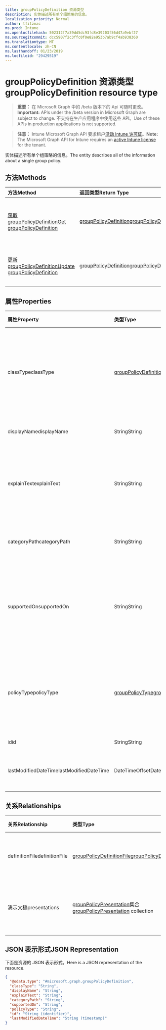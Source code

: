 ```yaml
---
title: groupPolicyDefinition 资源类型
description: 实体描述所有单个组策略的信息。
localization_priority: Normal
author: tfitzmac
ms.prod: Intune
ms.openlocfilehash: 502312f7a39dd5dc93fd8e39203f56d47a9ebf27
ms.sourcegitcommit: dcc5907f2c3ffc0f0e82e953b7ab9cf4ab938360
ms.translationtype: MT
ms.contentlocale: zh-CN
ms.lasthandoff: 01/23/2019
ms.locfileid: "29429519"
---
```

# <a name="grouppolicydefinition-resource-type"></a><span data-ttu-id="0f089-103">groupPolicyDefinition 资源类型</span><span class="sxs-lookup"><span data-stu-id="0f089-103">groupPolicyDefinition resource type</span></span>

> <span data-ttu-id="0f089-104">**重要：** 在 Microsoft Graph 中的 /beta 版本下的 Api 可随时更改。</span><span class="sxs-lookup"><span data-stu-id="0f089-104">**Important:** APIs under the /beta version in Microsoft Graph are subject to change.</span></span> <span data-ttu-id="0f089-105">不支持在生产应用程序中使用这些 API。</span><span class="sxs-lookup"><span data-stu-id="0f089-105">Use of these APIs in production applications is not supported.</span></span>

> <span data-ttu-id="0f089-106">**注意：** Intune Microsoft Graph API 要求租户[活动 Intune 许可证](https://go.microsoft.com/fwlink/?linkid=839381)。</span><span class="sxs-lookup"><span data-stu-id="0f089-106">**Note:** The Microsoft Graph API for Intune requires an [active Intune license](https://go.microsoft.com/fwlink/?linkid=839381) for the tenant.</span></span>

<span data-ttu-id="0f089-107">实体描述所有单个组策略的信息。</span><span class="sxs-lookup"><span data-stu-id="0f089-107">The entity describes all of the information about a single group policy.</span></span>

## <a name="methods"></a><span data-ttu-id="0f089-108">方法</span><span class="sxs-lookup"><span data-stu-id="0f089-108">Methods</span></span>
|<span data-ttu-id="0f089-109">方法</span><span class="sxs-lookup"><span data-stu-id="0f089-109">Method</span></span>|<span data-ttu-id="0f089-110">返回类型</span><span class="sxs-lookup"><span data-stu-id="0f089-110">Return Type</span></span>|<span data-ttu-id="0f089-111">说明</span><span class="sxs-lookup"><span data-stu-id="0f089-111">Description</span></span>|
|:---|:---|:---|
|[<span data-ttu-id="0f089-112">获取 groupPolicyDefinition</span><span class="sxs-lookup"><span data-stu-id="0f089-112">Get groupPolicyDefinition</span></span>](../api/intune-grouppolicy-grouppolicydefinition-get.md)|[<span data-ttu-id="0f089-113">groupPolicyDefinition</span><span class="sxs-lookup"><span data-stu-id="0f089-113">groupPolicyDefinition</span></span>](../resources/intune-grouppolicy-grouppolicydefinition.md)|<span data-ttu-id="0f089-114">读取属性和[groupPolicyDefinition](../resources/intune-grouppolicy-grouppolicydefinition.md)对象的关系。</span><span class="sxs-lookup"><span data-stu-id="0f089-114">Read properties and relationships of the [groupPolicyDefinition](../resources/intune-grouppolicy-grouppolicydefinition.md) object.</span></span>|
|[<span data-ttu-id="0f089-115">更新 groupPolicyDefinition</span><span class="sxs-lookup"><span data-stu-id="0f089-115">Update groupPolicyDefinition</span></span>](../api/intune-grouppolicy-grouppolicydefinition-update.md)|[<span data-ttu-id="0f089-116">groupPolicyDefinition</span><span class="sxs-lookup"><span data-stu-id="0f089-116">groupPolicyDefinition</span></span>](../resources/intune-grouppolicy-grouppolicydefinition.md)|<span data-ttu-id="0f089-117">更新[groupPolicyDefinition](../resources/intune-grouppolicy-grouppolicydefinition.md)对象的属性。</span><span class="sxs-lookup"><span data-stu-id="0f089-117">Update the properties of a [groupPolicyDefinition](../resources/intune-grouppolicy-grouppolicydefinition.md) object.</span></span>|

## <a name="properties"></a><span data-ttu-id="0f089-118">属性</span><span class="sxs-lookup"><span data-stu-id="0f089-118">Properties</span></span>
|<span data-ttu-id="0f089-119">属性</span><span class="sxs-lookup"><span data-stu-id="0f089-119">Property</span></span>|<span data-ttu-id="0f089-120">类型</span><span class="sxs-lookup"><span data-stu-id="0f089-120">Type</span></span>|<span data-ttu-id="0f089-121">说明</span><span class="sxs-lookup"><span data-stu-id="0f089-121">Description</span></span>|
|:---|:---|:---|
|<span data-ttu-id="0f089-122">classType</span><span class="sxs-lookup"><span data-stu-id="0f089-122">classType</span></span>|[<span data-ttu-id="0f089-123">groupPolicyDefinitionClassType</span><span class="sxs-lookup"><span data-stu-id="0f089-123">groupPolicyDefinitionClassType</span></span>](../resources/intune-grouppolicy-grouppolicydefinitionclasstype.md)|<span data-ttu-id="0f089-124">标识的组策略可应用于的类型。</span><span class="sxs-lookup"><span data-stu-id="0f089-124">Identifies the type of groups the policy can be applied to.</span></span> <span data-ttu-id="0f089-125">可取值为：`user`、`machine`、`both`。</span><span class="sxs-lookup"><span data-stu-id="0f089-125">Possible values are: `user`, `machine`, `both`.</span></span>|
|<span data-ttu-id="0f089-126">displayName</span><span class="sxs-lookup"><span data-stu-id="0f089-126">displayName</span></span>|<span data-ttu-id="0f089-127">String</span><span class="sxs-lookup"><span data-stu-id="0f089-127">String</span></span>|<span data-ttu-id="0f089-128">本地化的策略名称。</span><span class="sxs-lookup"><span data-stu-id="0f089-128">The localized policy name.</span></span>|
|<span data-ttu-id="0f089-129">explainText</span><span class="sxs-lookup"><span data-stu-id="0f089-129">explainText</span></span>|<span data-ttu-id="0f089-130">String</span><span class="sxs-lookup"><span data-stu-id="0f089-130">String</span></span>|<span data-ttu-id="0f089-131">本地化的说明或帮助文本与策略相关联。</span><span class="sxs-lookup"><span data-stu-id="0f089-131">The localized explanation or help text associated with the policy.</span></span> <span data-ttu-id="0f089-132">默认值为空。</span><span class="sxs-lookup"><span data-stu-id="0f089-132">The default value is empty.</span></span>|
|<span data-ttu-id="0f089-133">categoryPath</span><span class="sxs-lookup"><span data-stu-id="0f089-133">categoryPath</span></span>|<span data-ttu-id="0f089-134">String</span><span class="sxs-lookup"><span data-stu-id="0f089-134">String</span></span>|<span data-ttu-id="0f089-135">本地化的完整类别策略路径。</span><span class="sxs-lookup"><span data-stu-id="0f089-135">The localized full category path for the policy.</span></span>|
|<span data-ttu-id="0f089-136">supportedOn</span><span class="sxs-lookup"><span data-stu-id="0f089-136">supportedOn</span></span>|<span data-ttu-id="0f089-137">String</span><span class="sxs-lookup"><span data-stu-id="0f089-137">String</span></span>|<span data-ttu-id="0f089-138">用于指定哪些操作系统或应用程序版本的本地化的字符串受策略。</span><span class="sxs-lookup"><span data-stu-id="0f089-138">Localized string used to specify what operating system or application version is affected by the policy.</span></span>|
|<span data-ttu-id="0f089-139">policyType</span><span class="sxs-lookup"><span data-stu-id="0f089-139">policyType</span></span>|[<span data-ttu-id="0f089-140">groupPolicyType</span><span class="sxs-lookup"><span data-stu-id="0f089-140">groupPolicyType</span></span>](../resources/intune-grouppolicy-grouppolicytype.md)|<span data-ttu-id="0f089-141">指定的组策略的类型。</span><span class="sxs-lookup"><span data-stu-id="0f089-141">Specifies the type of group policy.</span></span> <span data-ttu-id="0f089-142">可取值为：`admxBacked`、`admxIngested`。</span><span class="sxs-lookup"><span data-stu-id="0f089-142">Possible values are: `admxBacked`, `admxIngested`.</span></span>|
|<span data-ttu-id="0f089-143">id</span><span class="sxs-lookup"><span data-stu-id="0f089-143">id</span></span>|<span data-ttu-id="0f089-144">String</span><span class="sxs-lookup"><span data-stu-id="0f089-144">String</span></span>|<span data-ttu-id="0f089-145">实体的键。</span><span class="sxs-lookup"><span data-stu-id="0f089-145">Key of the entity.</span></span>|
|<span data-ttu-id="0f089-146">lastModifiedDateTime</span><span class="sxs-lookup"><span data-stu-id="0f089-146">lastModifiedDateTime</span></span>|<span data-ttu-id="0f089-147">DateTimeOffset</span><span class="sxs-lookup"><span data-stu-id="0f089-147">DateTimeOffset</span></span>|<span data-ttu-id="0f089-148">日期和实体上次修改的时间。</span><span class="sxs-lookup"><span data-stu-id="0f089-148">The date and time the entity was last modified.</span></span>|

## <a name="relationships"></a><span data-ttu-id="0f089-149">关系</span><span class="sxs-lookup"><span data-stu-id="0f089-149">Relationships</span></span>
|<span data-ttu-id="0f089-150">关系</span><span class="sxs-lookup"><span data-stu-id="0f089-150">Relationship</span></span>|<span data-ttu-id="0f089-151">类型</span><span class="sxs-lookup"><span data-stu-id="0f089-151">Type</span></span>|<span data-ttu-id="0f089-152">说明</span><span class="sxs-lookup"><span data-stu-id="0f089-152">Description</span></span>|
|:---|:---|:---|
|<span data-ttu-id="0f089-153">definitionFile</span><span class="sxs-lookup"><span data-stu-id="0f089-153">definitionFile</span></span>|[<span data-ttu-id="0f089-154">groupPolicyDefinitionFile</span><span class="sxs-lookup"><span data-stu-id="0f089-154">groupPolicyDefinitionFile</span></span>](../resources/intune-grouppolicy-grouppolicydefinitionfile.md)|<span data-ttu-id="0f089-155">组策略文件与定义关联。</span><span class="sxs-lookup"><span data-stu-id="0f089-155">The group policy file associated with the definition.</span></span>|
|<span data-ttu-id="0f089-156">演示文稿</span><span class="sxs-lookup"><span data-stu-id="0f089-156">presentations</span></span>|<span data-ttu-id="0f089-157">[groupPolicyPresentation](../resources/intune-grouppolicy-grouppolicypresentation.md)集合</span><span class="sxs-lookup"><span data-stu-id="0f089-157">[groupPolicyPresentation](../resources/intune-grouppolicy-grouppolicypresentation.md) collection</span></span>|<span data-ttu-id="0f089-158">与定义关联组策略演示文稿。</span><span class="sxs-lookup"><span data-stu-id="0f089-158">The group policy presentations associated with the definition.</span></span>|

## <a name="json-representation"></a><span data-ttu-id="0f089-159">JSON 表示形式</span><span class="sxs-lookup"><span data-stu-id="0f089-159">JSON Representation</span></span>
<span data-ttu-id="0f089-160">下面是资源的 JSON 表示形式。</span><span class="sxs-lookup"><span data-stu-id="0f089-160">Here is a JSON representation of the resource.</span></span>
<!-- {
  "blockType": "resource",
  "keyProperty": "id",
  "@odata.type": "microsoft.graph.groupPolicyDefinition"
}
-->
``` json
{
  "@odata.type": "#microsoft.graph.groupPolicyDefinition",
  "classType": "String",
  "displayName": "String",
  "explainText": "String",
  "categoryPath": "String",
  "supportedOn": "String",
  "policyType": "String",
  "id": "String (identifier)",
  "lastModifiedDateTime": "String (timestamp)"
}
```




